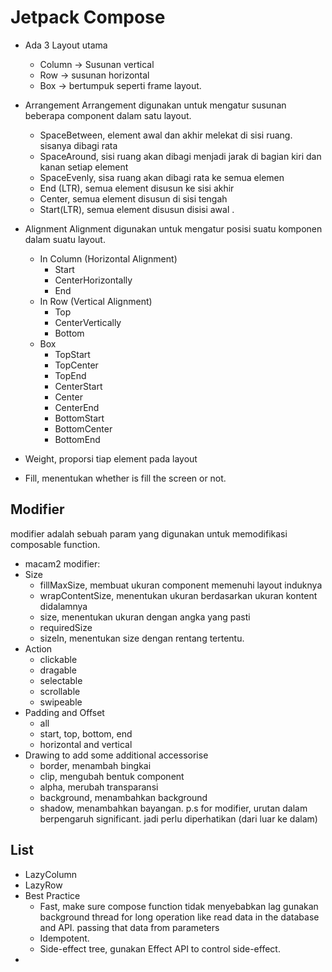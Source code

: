 # Jetpack Compose

- Ada 3 Layout utama
  - Column -> Susunan vertical
  - Row -> susunan horizontal
  - Box -> bertumpuk seperti frame layout.

- Arrangement
Arrangement digunakan untuk mengatur susunan beberapa component dalam satu layout. 
  - SpaceBetween, element awal dan akhir melekat di sisi ruang. sisanya dibagi rata
  - SpaceAround, sisi ruang akan dibagi menjadi jarak di bagian kiri dan kanan setiap element
  - SpaceEvenly, sisa ruang akan dibagi rata ke semua elemen
  - End (LTR), semua element disusun ke sisi akhir
  - Center, semua element disusun di sisi tengah
  - Start(LTR), semua element disusun disisi awal . 

- Alignment
Alignment digunakan untuk mengatur posisi suatu komponen dalam suatu layout. 
  - In Column (Horizontal Alignment)
    - Start
    - CenterHorizontally
    - End
  - In Row (Vertical Alignment)
    - Top
    - CenterVertically
    - Bottom
  - Box
    - TopStart
    - TopCenter
    - TopEnd
    - CenterStart
    - Center
    - CenterEnd
    - BottomStart
    - BottomCenter
    - BottomEnd
- Weight, proporsi tiap element pada layout
- Fill, menentukan whether is fill the screen or not.

## Modifier
modifier adalah sebuah param yang digunakan untuk memodifikasi composable function. 
- macam2 modifier:
- Size
  - fillMaxSize, membuat ukuran component memenuhi layout induknya
  - wrapContentSize, menentukan ukuran berdasarkan ukuran kontent didalamnya
  - size, menentukan ukuran dengan angka yang pasti
  - requiredSize
  - sizeIn, menentukan size dengan rentang tertentu. 
- Action
  - clickable
  - dragable
  - selectable
  - scrollable
  - swipeable
- Padding and Offset
  - all
  - start, top, bottom, end
  - horizontal and vertical
- Drawing
to add some additional accessorise  
  - border, menambah bingkai
  - clip, mengubah bentuk component
  - alpha, merubah transparansi
  - background, menambahkan background
  - shadow, menambahkan bayangan. 
p.s for modifier, urutan dalam berpengaruh significant. jadi perlu diperhatikan (dari luar ke dalam)

## List
- LazyColumn
- LazyRow
- Best Practice
  - Fast, make sure compose function tidak menyebabkan lag gunakan background thread for long operation like
read data in the database and API. passing that data from parameters
  - Idempotent.
  - Side-effect tree, gunakan Effect API to control side-effect.
- 